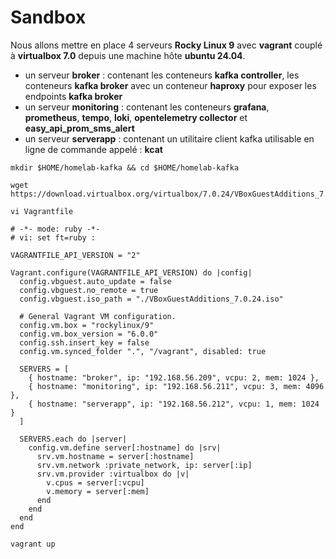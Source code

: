 # Sandbox

Nous allons mettre en place 4 serveurs **Rocky Linux 9** avec **vagrant** couplé à **virtualbox 7.0** depuis une machine hôte **ubuntu 24.04**.

- un serveur **broker** : contenant les conteneurs **kafka controller**, les conteneurs **kafka broker** avec un conteneur **haproxy** pour exposer les endpoints **kafka broker**
- un serveur **monitoring** : contenant les conteneurs **grafana**, **prometheus**, **tempo**, **loki**, **opentelemetry collector** et **easy_api_prom_sms_alert**
- un serveur **serverapp** : contenant un utilitaire client kafka utilisable en ligne de commande appelé : **kcat**

```
mkdir $HOME/homelab-kafka && cd $HOME/homelab-kafka
```

```
wget https://download.virtualbox.org/virtualbox/7.0.24/VBoxGuestAdditions_7.0.24.iso
```

```
vi Vagrantfile
```


```
# -*- mode: ruby -*-
# vi: set ft=ruby :

VAGRANTFILE_API_VERSION = "2"

Vagrant.configure(VAGRANTFILE_API_VERSION) do |config|
  config.vbguest.auto_update = false
  config.vbguest.no_remote = true
  config.vbguest.iso_path = "./VBoxGuestAdditions_7.0.24.iso"

  # General Vagrant VM configuration.
  config.vm.box = "rockylinux/9"
  config.vm.box_version = "6.0.0"
  config.ssh.insert_key = false
  config.vm.synced_folder ".", "/vagrant", disabled: true
  
  SERVERS = [
    { hostname: "broker", ip: "192.168.56.209", vcpu: 2, mem: 1024 },
    { hostname: "monitoring", ip: "192.168.56.211", vcpu: 3, mem: 4096 },
    { hostname: "serverapp", ip: "192.168.56.212", vcpu: 1, mem: 1024 }
  ]

  SERVERS.each do |server|
    config.vm.define server[:hostname] do |srv|
      srv.vm.hostname = server[:hostname]
      srv.vm.network :private_network, ip: server[:ip]
      srv.vm.provider :virtualbox do |v|
        v.cpus = server[:vcpu]
        v.memory = server[:mem]
      end
    end
  end
end
```

```
vagrant up
```